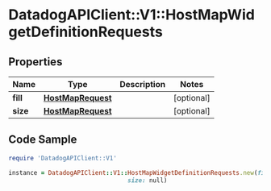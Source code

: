 # DatadogAPIClient::V1::HostMapWidgetDefinitionRequests

## Properties

Name | Type | Description | Notes
------------ | ------------- | ------------- | -------------
**fill** | [**HostMapRequest**](HostMapRequest.md) |  | [optional] 
**size** | [**HostMapRequest**](HostMapRequest.md) |  | [optional] 

## Code Sample

```ruby
require 'DatadogAPIClient::V1'

instance = DatadogAPIClient::V1::HostMapWidgetDefinitionRequests.new(fill: null,
                                 size: null)
```


